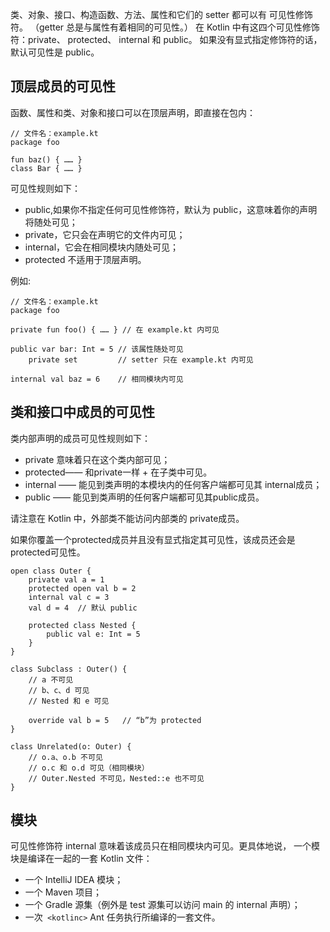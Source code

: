 类、对象、接口、构造函数、方法、属性和它们的 setter 都可以有 可见性修饰符。 （getter 总是与属性有着相同的可见性。） 在 Kotlin 中有这四个可见性修饰符：private、 protected、 internal 和 public。 如果没有显式指定修饰符的话，默认可见性是 public。

## 顶层成员的可见性
函数、属性和类、对象和接口可以在顶层声明，即直接在包内：
```
// 文件名：example.kt
package foo

fun baz() { …… }
class Bar { …… }
```
可见性规则如下：
- public,如果你不指定任何可见性修饰符，默认为 public，这意味着你的声明将随处可见；
- private，它只会在声明它的文件内可见；
- internal，它会在相同模块内随处可见；
- protected 不适用于顶层声明。

例如:
```
// 文件名：example.kt
package foo

private fun foo() { …… } // 在 example.kt 内可见

public var bar: Int = 5 // 该属性随处可见
    private set         // setter 只在 example.kt 内可见
    
internal val baz = 6    // 相同模块内可见
```

## 类和接口中成员的可见性

类内部声明的成员可见性规则如下：
- private 意味着只在这个类内部可见；
- protected—— 和private一样 + 在子类中可见。
- internal —— 能见到类声明的本模块内的任何客户端都可见其 internal成员；
- public —— 能见到类声明的任何客户端都可见其public成员。

请注意在 Kotlin 中，外部类不能访问内部类的 private成员。

如果你覆盖一个protected成员并且没有显式指定其可见性，该成员还会是protected可见性。
```
open class Outer {
    private val a = 1
    protected open val b = 2
    internal val c = 3
    val d = 4  // 默认 public
    
    protected class Nested {
        public val e: Int = 5
    }
}

class Subclass : Outer() {
    // a 不可见
    // b、c、d 可见
    // Nested 和 e 可见

    override val b = 5   // “b”为 protected
}

class Unrelated(o: Outer) {
    // o.a、o.b 不可见
    // o.c 和 o.d 可见（相同模块）
    // Outer.Nested 不可见，Nested::e 也不可见
}
```

## 模块
可见性修饰符 internal 意味着该成员只在相同模块内可见。更具体地说， 一个模块是编译在一起的一套 Kotlin 文件：
- 一个 IntelliJ IDEA 模块；
- 一个 Maven 项目；
- 一个 Gradle 源集（例外是 test 源集可以访问 main 的 internal 声明）；
- 一次` <kotlinc>` Ant 任务执行所编译的一套文件。